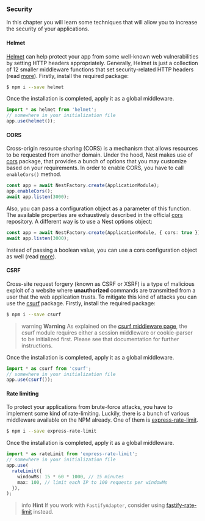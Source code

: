 ### Security

In this chapter you will learn some techniques that will allow you to increase the security of your applications.

#### Helmet

[Helmet](https://github.com/helmetjs/helmet) can help protect your app from some well-known web vulnerabilities by setting HTTP headers appropriately. Generally, Helmet is just a collection of 12 smaller middleware functions that set security-related HTTP headers (read [more](https://github.com/helmetjs/helmet#how-it-works)). Firstly, install the required package:

```bash
$ npm i --save helmet
```

Once the installation is completed, apply it as a global middleware.

```typescript
import * as helmet from 'helmet';
// somewhere in your initialization file
app.use(helmet());
```

#### CORS

Cross-origin resource sharing (CORS) is a mechanism that allows resources to be requested from another domain. Under the hood, Nest makes use of [cors](https://github.com/expressjs/cors) package, that provides a bunch of options that you may customize based on your requirements. In order to enable CORS, you have to call `enableCors()` method.

```typescript
const app = await NestFactory.create(ApplicationModule);
app.enableCors();
await app.listen(3000);
```

Also, you can pass a configuration object as a parameter of this function. The available properties are exhaustively described in the official [cors](https://github.com/expressjs/cors) repository. A different way is to use a Nest options object:

```typescript
const app = await NestFactory.create(ApplicationModule, { cors: true });
await app.listen(3000);
```

Instead of passing a boolean value, you can use a cors configuration object as well (read [more](https://github.com/expressjs/cors#configuration-options)).

#### CSRF

Cross-site request forgery (known as CSRF or XSRF) is a type of malicious exploit of a website where **unauthorized** commands are transmitted from a user that the web application trusts. To mitigate this kind of attacks you can use the [csurf](https://github.com/expressjs/csurf) package. Firstly, install the required package:

```bash
$ npm i --save csurf
```

> warning **Warning** As explained on the [csurf middleware page](https://github.com/expressjs/csurf#csurf), the csurf module requires either a session middleware or cookie-parser to be initialized first.  Please see that documentation for further instructions.

Once the installation is completed, apply it as a global middleware.

```typescript
import * as csurf from 'csurf';
// somewhere in your initialization file
app.use(csurf());
```

#### Rate limiting

To protect your applications from brute-force attacks, you have to implement some kind of rate-limiting. Luckily, there is a bunch of various middleware available on the NPM already. One of them is [express-rate-limit](https://github.com/nfriedly/express-rate-limit).

```bash
$ npm i --save express-rate-limit
```

Once the installation is completed, apply it as a global middleware.

```typescript
import * as rateLimit from 'express-rate-limit';
// somewhere in your initialization file
app.use(
  rateLimit({
    windowMs: 15 * 60 * 1000, // 15 minutes
    max: 100, // limit each IP to 100 requests per windowMs
  }),
);
```

> info **Hint** If you work with `FastifyAdapter`, consider using [fastify-rate-limit](https://github.com/fastify/fastify-rate-limit) instead.
